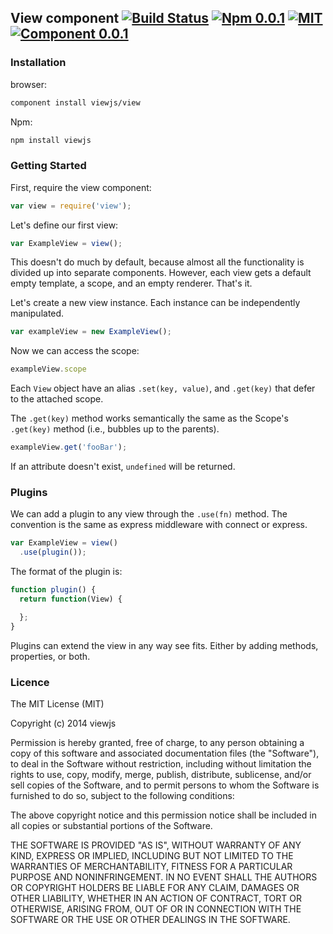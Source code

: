 ## View component [![Build Status](https://travis-ci.org/viewjs/view.svg?branch=master)](https://travis-ci.org/viewjs/view)  [![Npm 0.0.1](http://img.shields.io/badge/npm-0.0.1-orange.svg)]() [![MIT](http://img.shields.io/packagist/l/doctrine/orm.svg)](https://github.com/viewjs/view/blob/master/LICENSE)    [![Component 0.0.1](http://img.shields.io/badge/component-0.0.1-orange.svg)](https://github.com/component/component)

### Installation

browser:

```bash
component install viewjs/view
```

Npm:

```bash
npm install viewjs
```

### Getting Started

First, require the view component:

```js
var view = require('view');
```

Let's define our first view:

```js
var ExampleView = view();
```

This doesn't do much by default, because almost all the functionality is divided up into separate components. However, each view gets a default empty template, a scope, and an empty renderer. That's it.

Let's create a new view instance. Each instance can be independently manipulated.

```js
var exampleView = new ExampleView();
```

Now we can access the scope:

```js
exampleView.scope
```

Each `View` object have an alias `.set(key, value)`, and `.get(key)` that defer to the attached scope.

The `.get(key)` method works semantically the same as the Scope's `.get(key)` method (i.e., bubbles up to the parents).

```js
exampleView.get('fooBar');
```

If an attribute doesn't exist, `undefined` will be returned.

### Plugins

We can add a plugin to any view through the `.use(fn)` method. The convention is the same as express middleware with connect or express.

```js
var ExampleView = view()
  .use(plugin());
```

The format of the plugin is:

```js
function plugin() {
  return function(View) {

  };
}
```

Plugins can extend the view in any way see fits. Either by adding methods, properties, or both.

### Licence

The MIT License (MIT)

Copyright (c) 2014 viewjs

Permission is hereby granted, free of charge, to any person obtaining a copy
of this software and associated documentation files (the "Software"), to deal
in the Software without restriction, including without limitation the rights
to use, copy, modify, merge, publish, distribute, sublicense, and/or sell
copies of the Software, and to permit persons to whom the Software is
furnished to do so, subject to the following conditions:

The above copyright notice and this permission notice shall be included in all
copies or substantial portions of the Software.

THE SOFTWARE IS PROVIDED "AS IS", WITHOUT WARRANTY OF ANY KIND, EXPRESS OR
IMPLIED, INCLUDING BUT NOT LIMITED TO THE WARRANTIES OF MERCHANTABILITY,
FITNESS FOR A PARTICULAR PURPOSE AND NONINFRINGEMENT. IN NO EVENT SHALL THE
AUTHORS OR COPYRIGHT HOLDERS BE LIABLE FOR ANY CLAIM, DAMAGES OR OTHER
LIABILITY, WHETHER IN AN ACTION OF CONTRACT, TORT OR OTHERWISE, ARISING FROM,
OUT OF OR IN CONNECTION WITH THE SOFTWARE OR THE USE OR OTHER DEALINGS IN THE
SOFTWARE.
